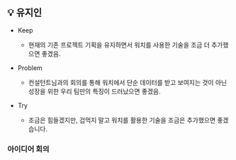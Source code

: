 ## 💡 유지인
 - Keep
    - 현재의 기존 프로젝트 기획을 유지하면서 워치를 사용한 기술을 조금 더 추가했으면 좋겠음. 

 - Problem
    - 컨설턴트님과의 회의를 통해 워치에서 단순 데이터를 받고 보여지는 것이 아닌 성장을 위한 우리 팀만의 특징이 드러났으면 좋겠음.

 - Try
    - 조금은 힘들겠지만, 겁먹지 말고 워치를 활용한 기술을 조금은 추가했으면 좋겠습니다. 


### 아이디어 회의

